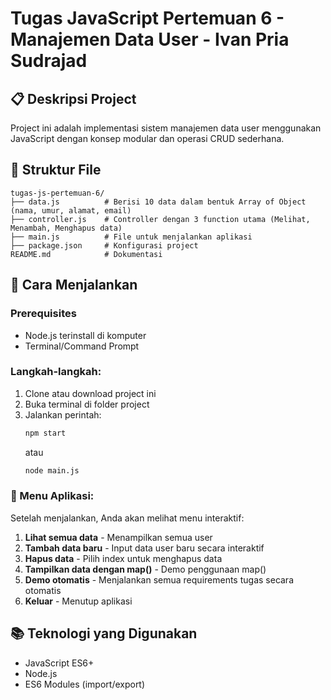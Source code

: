 # Tugas JavaScript Pertemuan 6 - Manajemen Data User - Ivan Pria Sudrajad

## 📋 Deskripsi Project
Project ini adalah implementasi sistem manajemen data user menggunakan JavaScript dengan konsep modular dan operasi CRUD sederhana.


## 📁 Struktur File
```
tugas-js-pertemuan-6/
├── data.js          # Berisi 10 data dalam bentuk Array of Object (nama, umur, alamat, email)
├── controller.js    # Controller dengan 3 function utama (Melihat, Menambah, Menghapus data)
├── main.js          # File untuk menjalankan aplikasi
├── package.json     # Konfigurasi project
README.md            # Dokumentasi
```


## 🚀 Cara Menjalankan

### Prerequisites
- Node.js terinstall di komputer
- Terminal/Command Prompt

### Langkah-langkah:
1. Clone atau download project ini
2. Buka terminal di folder project
3. Jalankan perintah:
   ```bash
   npm start
   ```
   atau
   ```bash
   node main.js
   ```


### 📱 Menu Aplikasi:
Setelah menjalankan, Anda akan melihat menu interaktif:
1. **Lihat semua data** - Menampilkan semua user
2. **Tambah data baru** - Input data user baru secara interaktif
3. **Hapus data** - Pilih index untuk menghapus data
4. **Tampilkan data dengan map()** - Demo penggunaan map()
5. **Demo otomatis** - Menjalankan semua requirements tugas secara otomatis
0. **Keluar** - Menutup aplikasi


## 📚 Teknologi yang Digunakan
- JavaScript ES6+
- Node.js
- ES6 Modules (import/export)

